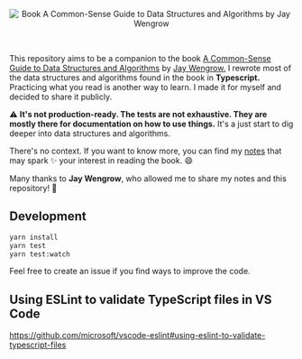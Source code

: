 <p align="center">
  <img src="https://user-images.githubusercontent.com/37420129/165598445-dad219e7-1d13-4dd2-94cf-085b92a44385.jpeg" alt="Book A Common-Sense Guide to Data Structures and Algorithms by Jay Wengrow"/>
</p>
<br/>

This repository aims to be a companion to the book [A Common-Sense Guide to Data Structures and Algorithms](https://pragprog.com/titles/jwdsal2/a-common-sense-guide-to-data-structures-and-algorithms-second-edition/) by [Jay Wengrow.](https://www.linkedin.com/in/jaywengrow/) I rewrote most of the data structures and algorithms found in the book in **Typescript.** Practicing what you read is another way to learn. I made it for myself and decided to share it publicly.

⚠️ **It's not production-ready. The tests are not exhaustive. They are mostly there for documentation on how to use things.** It's a just start to dig deeper into data structures and algorithms.

There's no context. If you want to know more, you can find my [notes](https://www.alexandrelim.com/books/a-common-sense-guide-to-data-structures-and-algorithms-87b0acc8-4511-4b94-8cd5-2020d3e68990) that may spark ✨ your interest in reading the book. 😄

Many thanks to **Jay Wengrow**, who allowed me to share my notes and this repository! :pray:

## Development

```sh
yarn install
yarn test
yarn test:watch
```

Feel free to create an issue if you find ways to improve the code.

## Using ESLint to validate TypeScript files in VS Code

https://github.com/microsoft/vscode-eslint#using-eslint-to-validate-typescript-files 
